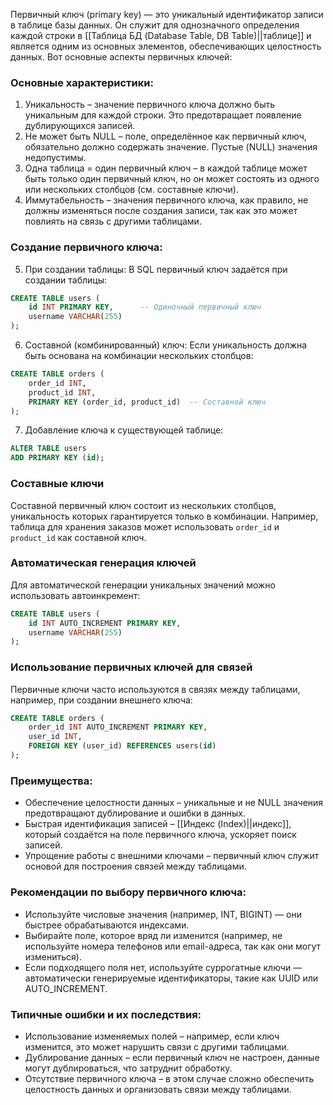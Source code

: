 Первичный ключ (primary key) — это уникальный идентификатор записи в таблице базы данных. Он служит для однозначного определения каждой строки в [[Таблица БД (Database Table, DB Table)||таблице]] и является одним из основных элементов, обеспечивающих целостность данных. Вот основные аспекты первичных ключей:

### Основные характеристики:

1. Уникальность – значение первичного ключа должно быть уникальным для каждой строки. Это предотвращает появление дублирующихся записей.
2. Не может быть NULL – поле, определённое как первичный ключ, обязательно должно содержать значение. Пустые (NULL) значения недопустимы.
3. Одна таблица = один первичный ключ – в каждой таблице может быть только один первичный ключ, но он может состоять из одного или нескольких столбцов (см. составные ключи).
4. Иммутабельность – значения первичного ключа, как правило, не должны изменяться после создания записи, так как это может повлиять на связь с другими таблицами.

### Создание первичного ключа:

5. При создании таблицы:
	В SQL первичный ключ задаётся при создании таблицы:
```sql
CREATE TABLE users (
    id INT PRIMARY KEY,      -- Одиночный первичный ключ
    username VARCHAR(255)
);
```

6. Составной (комбинированный) ключ:
	Если уникальность должна быть основана на комбинации нескольких столбцов:
```sql
CREATE TABLE orders (
    order_id INT,
    product_id INT,
    PRIMARY KEY (order_id, product_id)  -- Составной ключ
);
```

7. Добавление ключа к существующей таблице:
```sql
ALTER TABLE users
ADD PRIMARY KEY (id);
```

### Составные ключи

Составной первичный ключ состоит из нескольких столбцов, уникальность которых гарантируется только в комбинации. Например, таблица для хранения заказов может использовать `order_id` и `product_id` как составной ключ.

### Автоматическая генерация ключей

Для автоматической генерации уникальных значений можно использовать автоинкремент:

``` sql
CREATE TABLE users (
    id INT AUTO_INCREMENT PRIMARY KEY,
    username VARCHAR(255)
);
```


### Использование первичных ключей для связей

Первичные ключи часто используются в связях между таблицами, например, при создании внешнего ключа:

``` sql
CREATE TABLE orders (
    order_id INT AUTO_INCREMENT PRIMARY KEY,
    user_id INT,
    FOREIGN KEY (user_id) REFERENCES users(id)
);
```

### Преимущества:

- Обеспечение целостности данных – уникальные и не NULL значения предотвращают дублирование и ошибки в данных.
- Быстрая идентификация записей – [[Индекс (Index)||индекс]], который создаётся на поле первичного ключа, ускоряет поиск записей.
- Упрощение работы с внешними ключами – первичный ключ служит основой для построения связей между таблицами.

### Рекомендации по выбору первичного ключа:

- Используйте числовые значения (например, INT, BIGINT) — они быстрее обрабатываются индексами.
- Выбирайте поле, которое вряд ли изменится (например, не используйте номера телефонов или email-адреса, так как они могут измениться).
- Если подходящего поля нет, используйте суррогатные ключи — автоматически генерируемые идентификаторы, такие как UUID или AUTO_INCREMENT.

### Типичные ошибки и их последствия:

- Использование изменяемых полей – например, если ключ изменится, это может нарушить связи с другими таблицами.
- Дублирование данных – если первичный ключ не настроен, данные могут дублироваться, что затруднит обработку.
- Отсутствие первичного ключа – в этом случае сложно обеспечить целостность данных и организовать связи между таблицами.

  
